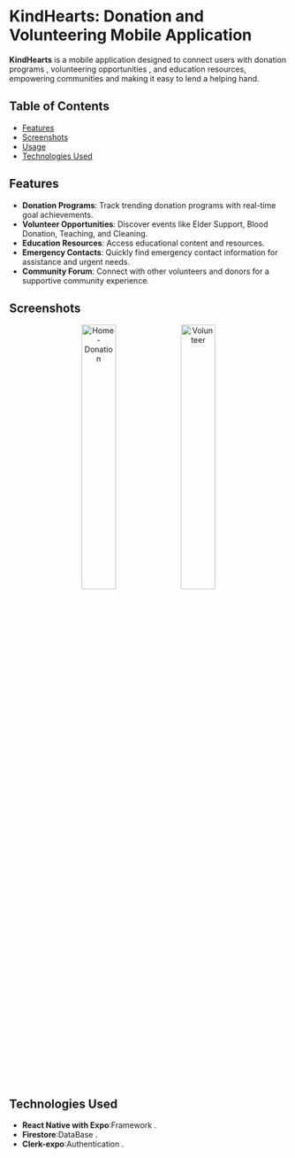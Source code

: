 # KindHearts: Donation and Volunteering Mobile Application

**KindHearts** is a mobile application designed to connect users with donation programs , volunteering opportunities , and education resources, empowering communities and making it easy to lend a helping hand.


## Table of Contents

- [Features](#features)
- [Screenshots](#screenshots)
- [Usage](#usage)
- [Technologies Used](#technologies-used)

## Features
- **Donation Programs**: Track trending donation programs with real-time goal achievements.
- **Volunteer Opportunities**: Discover events like Elder Support, Blood Donation, Teaching, and Cleaning.
- **Education Resources**: Access educational content and resources.
- **Emergency Contacts**: Quickly find emergency contact information for assistance and urgent needs.
- **Community Forum**: Connect with other volunteers and donors for a supportive community experience.

## Screenshots
<div align="center">
  <img src="https://github.com/sachin4real/KindHeart-UEE/blob/sachintha/assets/IMG/Donation.jpg?raw=true" alt="Home-Donation" width="35%" />
  <img src="https://github.com/sachin4real/KindHeart-UEE/blob/sachintha/assets/IMG/Volunteer.jpg?raw=true" alt="Volunteer" width="35%" />
</div>



## Technologies Used
- **React Native with Expo**:Framework .
- **Firestore**:DataBase .
- **Clerk-expo**:Authentication .


